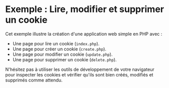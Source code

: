 # Exemple : Lire, modifier et supprimer un cookie

Cet exemple illustre la création d'une application web simple en PHP avec :

- Une page pour lire un cookie (`index.php`).
- Une page pour créer un cookie (`create.php`).
- Une page pour modifier un cookie (`update.php`).
- Une page pour supprimer un cookie (`delete.php`).

N'hésitez pas à utiliser les outils de développement de votre navigateur pour
inspecter les cookies et vérifier qu'ils sont bien créés, modifiés et supprimés
comme attendu.
